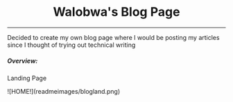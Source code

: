 <h1 align="center">Walobwa's Blog Page</h1>
<hr>
<p>Decided to create my own blog page where I would be posting my articles since I thought of trying out technical writing</p>
<h5>Overview:</h5>
<p>Landing Page<p>
![HOME!](readmeimages/blogland.png)